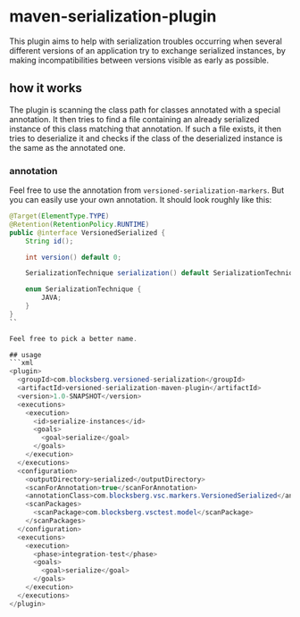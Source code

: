 # maven-serialization-plugin

This plugin aims to help with serialization troubles occurring when several different versions of an
application try to exchange serialized instances, by making incompatibilities between versions visible
as early as possible.

## how it works
The plugin is scanning the class path for classes annotated with a special annotation. It then tries to find
a file containing an already serialized instance of this class matching that annotation. If such a file exists, it then
tries to deserialize it and checks if the class of the deserialized instance is the same as the annotated one.

### annotation
Feel free to use the annotation from `versioned-serialization-markers`. But you can easily use your own annotation.
It should look roughly like this:
```java
@Target(ElementType.TYPE)
@Retention(RetentionPolicy.RUNTIME)
public @interface VersionedSerialized {
    String id();

    int version() default 0;

    SerializationTechnique serialization() default SerializationTechnique.JAVA;

    enum SerializationTechnique {
        JAVA;
    }
}
``

Feel free to pick a better name.

## usage
```xml
<plugin>
  <groupId>com.blocksberg.versioned-serialization</groupId>
  <artifactId>versioned-serialization-maven-plugin</artifactId>
  <version>1.0-SNAPSHOT</version>
  <executions>
    <execution>
      <id>serialize-instances</id>
      <goals>
        <goal>serialize</goal>
      </goals>
    </execution>
  </executions>
  <configuration>
    <outputDirectory>serialized</outputDirectory>
    <scanForAnnotation>true</scanForAnnotation>
    <annotationClass>com.blocksberg.vsc.markers.VersionedSerialized</annotationClass>
    <scanPackages>
      <scanPackage>com.blocksberg.vsctest.model</scanPackage>
    </scanPackages>
  </configuration>
  <executions>
    <execution>
      <phase>integration-test</phase>
      <goals>
        <goal>serialize</goal>
      </goals>
    </execution>
  </executions>
</plugin>
```
